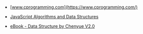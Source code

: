 
-   [www.cprogramming.com](https://www.cprogramming.com/)

-   [JavaScript Algorithms and Data Structures](https://rjgeng.github.io/algorithms/algorithms-arcade/javascript-algorithms-and-data-structures/README.html)

-   [eBook - Data Structure by Chenyue V2.0](https://beatlesm.s3.us-west-1.amazonaws.com/BloomTech/DS-Chenyue_v2.pdf)

